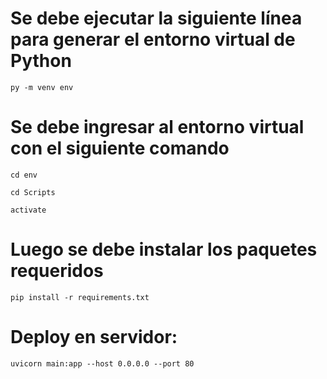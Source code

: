# Se debe ejecutar la siguiente línea para generar el entorno virtual de Python
```
py -m venv env
```

# Se debe ingresar al entorno virtual con el siguiente comando
```
cd env
```

```
cd Scripts
```

```
activate
```

# Luego se debe instalar los paquetes requeridos

```
pip install -r requirements.txt
```

# 


# Deploy en servidor: 

```
uvicorn main:app --host 0.0.0.0 --port 80
```

# 